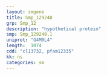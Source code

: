 ```yaml
---
layout: smgene
title: Smp_129240
grp: Smp_12
description: "hypothetical protein"
smp: Smp_129240.1
uniprot: "G4M0L4"
length:  1074
cdd: "cl13732, pfam12335"
kk: ns
categories: sm
---
```

